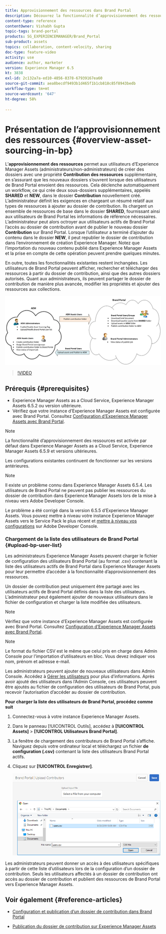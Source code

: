 ```yaml
---
title: Approvisionnement des ressources dans Brand Portal
description: Découvrez la fonctionnalité d’approvisionnement des ressources disponible dans Adobe Experience Manager Assets Brand Portal.
content-type: reference
contentOwner: Vishabh Gupta
topic-tags: brand-portal
products: SG_EXPERIENCEMANAGER/Brand_Portal
sub-product: assets
topics: collaboration, content-velocity, sharing
doc-type: feature-video
activity: use
audience: author, marketer
version: Experience Manager 6.5
kt: 3838
exl-id: 2c132a7a-ed10-4856-8378-67939167ea60
source-git-commit: aea8becdf9493b1d465f1b1cb818c85f8943bedb
workflow-type: tm+mt
source-wordcount: '647'
ht-degree: 58%

---
```


# Présentation de l’approvisionnement des ressources {#overview-asset-sourcing-in-bp}

L’**approvisionnement des ressources** permet aux utilisateurs d’Experience Manager Assets (administrateurs/non-administrateurs) de créer des dossiers avec une propriété **Contribution des ressources** supplémentaire, en s’assurant que les nouveaux dossiers s’ouvrent lorsque des utilisateurs de Brand Portal envoient des ressources. Cela déclenche automatiquement un workflow, ce qui crée deux sous-dossiers supplémentaires, appelés **SHARED** et **NEW**, dans le dossier **Contribution** nouvellement créé. L’administrateur définit les exigences en chargeant un résumé relatif aux types de ressources à ajouter au dossier de contribution. Ils chargent un ensemble de ressources de base dans le dossier **SHARED**, fournissant ainsi aux utilisateurs de Brand Portal les informations de référence nécessaires. L’administrateur peut alors octroyer aux utilisateurs actifs de Brand Portal l’accès au dossier de contribution avant de publier le nouveau dossier **Contribution** sur Brand Portal. Lorsque l’utilisateur a terminé d’ajouter du contenu dans le dossier **NEW**, il peut republier le dossier de contribution dans l’environnement de création Experience Manager. Notez que l’importation du nouveau contenu publié dans Experience Manager Assets et la prise en compte de cette opération peuvent prendre quelques minutes.

En outre, toutes les fonctionnalités existantes restent inchangées. Les utilisateurs de Brand Portal peuvent afficher, rechercher et télécharger des ressources à partir du dossier de contribution, ainsi que des autres dossiers autorisés. Quant aux administrateurs, ils peuvent partager le dossier de contribution de manière plus avancée, modifier les propriétés et ajouter des ressources aux collections.

![Approvisionnement des ressources dans Brand Portal](assets/asset-sourcing.png)

>[!VIDEO](https://video.tv.adobe.com/v/29365/?quality=12)

## Prérequis {#prerequisites}

* Experience Manager Assets as a Cloud Service, Experience Manager Assets 6.5.2 ou version ultérieure.
* Vérifiez que votre instance d’Experience Manager Assets est configurée avec Brand Portal. Consultez [Configuration d’Experience Manager Assets avec Brand Portal](../using/configure-aem-assets-with-brand-portal.md).

<!--
* Ensure that your Brand Portal tenant is configured with one AEM Assets author instance.
-->

>[!NOTE]
>
>La fonctionnalité d’approvisionnement des ressources est activée par défaut dans Experience Manager Assets as a Cloud Service, Experience Manager Assets 6.5.9 et versions ultérieures.
>
>Les configurations existantes continuent de fonctionner sur les versions antérieures.

>[!NOTE]
>
>Il existe un problème connu dans Experience Manager Assets 6.5.4. Les utilisateurs de Brand Portal ne peuvent pas publier les ressources du dossier de contribution dans Experience Manager Assets lors de la mise à niveau vers Adobe Developer Console.
>
>Le problème a été corrigé dans la version 6.5.5 d’Experience Manager Assets. Vous pouvez mettre à niveau votre instance Experience Manager Assets vers le Service Pack le plus récent et [mettre à niveau vos configurations](https://experienceleague.adobe.com/fr/docs/experience-manager-65/content/assets/brandportal/configure-aem-assets-with-brand-portal#upgrade-integration-65) sur Adobe Developer Console.

<!--

>For immediate fix on AEM 6.5.4, it is recommended to [download the hotfix](https://www.adobeaemcloud.com/content/marketplace/marketplaceProxy.html?packagePath=/content/companies/public/adobe/packages/cq650/hotfix/cq-6.5.0-hotfix-33041) and install on your author instance.
-->

<!--
## Configure Asset Sourcing {#configure-asset-sourcing}

**Asset Sourcing** is configured from within the AEM Assets author instance. The administrators can enable the Asset Sourcing feature flag configuration from the **AEM Web Console Configuration** and upload the active Brand Portal users list in **AEM Assets**.

>[!NOTE]
>
>Asset Sourcing is by default enabled on AEM Assets as a Cloud Service. The AEM administrator can directly upload the active Brand Portal users to allow them access to the Asset Sourcing feature.

>[!NOTE]
>
>Before you begin with the configuration, ensure that your AEM Assets instance is configured with Brand Portal. See, [Configure AEM Assets with Brand Portal](../using/configure-aem-assets-with-brand-portal.md). 

The following video demonstrates, how to configure Asset Sourcing on your AEM Assets author instance:

>[!VIDEO](https://video.tv.adobe.com/v/29771)
-->

<!--
### Enable Asset Sourcing {#enable-asset-sourcing}

AEM administrators can enable the Asset Sourcing feature flag from within the AEM Web Console Configuration (a.k.a Configuration Manager).

>[!NOTE]
>
>This step is not applicable for AEM Assets as a Cloud Service.


**To enable Asset Sourcing:**
1. Log in to your AEM Assets author instance and open Configuration Manager. 
Default URL: http:// localhost:4502/system/console/configMgr.
1. Search using the keyword **Asset Sourcing** to locate **[!UICONTROL Asset Sourcing Feature Flag Config]**.
1. Click **[!UICONTROL Asset Sourcing Feature Flag Config]** to open the configuration window.
1. Select the **[!UICONTROL feature.flag.active.status]** check box.
1. Click **[!UICONTROL Save]**.

![](assets/enable-asset-sourcing.png)
-->


### Chargement de la liste des utilisateurs de Brand Portal {#upload-bp-user-list}

Les administrateurs Experience Manager Assets peuvent charger le fichier de configuration des utilisateurs Brand Portal (au format .csv) contenant la liste des utilisateurs actifs de Brand Portal dans Experience Manager Assets pour leur permettre d’accéder à la fonctionnalité d’approvisionnement des ressources.

Un dossier de contribution peut uniquement être partagé avec les utilisateurs actifs de Brand Portal définis dans la liste des utilisateurs. L’administrateur peut également ajouter de nouveaux utilisateurs dans le fichier de configuration et charger la liste modifiée des utilisateurs.

>[!NOTE]
>
>Vérifiez que votre instance d’Experience Manager Assets est configurée avec Brand Portal. Consultez [Configuration d’Experience Manager Assets avec Brand Portal](../using/configure-aem-assets-with-brand-portal.md).

>[!NOTE]
>
>Le format du fichier CSV est le même que celui pris en charge dans Admin Console pour l’importation d’utilisateurs en bloc. Vous devez indiquer vos nom, prénom et adresse e-mail.

Les administrateurs peuvent ajouter de nouveaux utilisateurs dans Admin Console. Accédez à [Gérer les utilisateurs](brand-portal-adding-users.md) pour plus d’informations. Après avoir ajouté des utilisateurs dans l’Admin Console, ces utilisateurs peuvent être ajoutés au fichier de configuration des utilisateurs de Brand Portal, puis recevoir l’autorisation d’accéder au dossier de contribution.

**Pour charger la liste des utilisateurs de Brand Portal, procédez comme suit**

1. Connectez-vous à votre instance Experience Manager Assets.
1. Dans le panneau [!UICONTROL Outils], accédez à **[!UICONTROL Assets]** > **[!UICONTROL Utilisateurs Brand Portal]**.

1. La fenêtre de chargement des contributeurs de Brand Portal s’affiche.
Naviguez depuis votre ordinateur local et téléchargez un fichier **de configuration (.csv)** contenant la liste des utilisateurs Brand Portal actifs.
1. Cliquez sur **[!UICONTROL Enregistrer]**.

   ![](assets/upload-user-list2.png)

Les administrateurs peuvent donner un accès à des utilisateurs spécifiques à partir de cette liste d’utilisateurs lors de la configuration d’un dossier de contribution. Seuls les utilisateurs affectés à un dossier de contribution ont accès au dossier de contribution et publient des ressources de Brand Portal vers Experience Manager Assets.

## Voir également {#reference-articles}

* [Configuration et publication d’un dossier de contribution dans Brand Portal](brand-portal-publish-contribution-folder-to-brand-portal.md)

* [Publication du dossier de contribution sur Experience Manager Assets](brand-portal-publish-contribution-folder-to-aem-assets.md)
